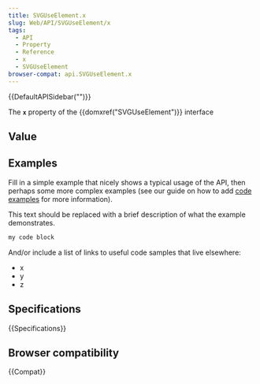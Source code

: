 ```yaml
---
title: SVGUseElement.x
slug: Web/API/SVGUseElement/x
tags:
  - API
  - Property
  - Reference
  - x
  - SVGUseElement
browser-compat: api.SVGUseElement.x
---
```

{{DefaultAPISidebar("")}}

The **`x`** property of the {{domxref("SVGUseElement")}} interface 

## Value



## Examples

Fill in a simple example that nicely shows a typical usage of the API, then perhaps some more complex examples (see our guide on how to add [code examples](/en-US/docs/MDN/Contribute/Structures/Code_examples) for more information).

This text should be replaced with a brief description of what the example demonstrates.

```js
my code block
```

And/or include a list of links to useful code samples that live elsewhere:

*   x
*   y
*   z

## Specifications

{{Specifications}}

## Browser compatibility

{{Compat}}



